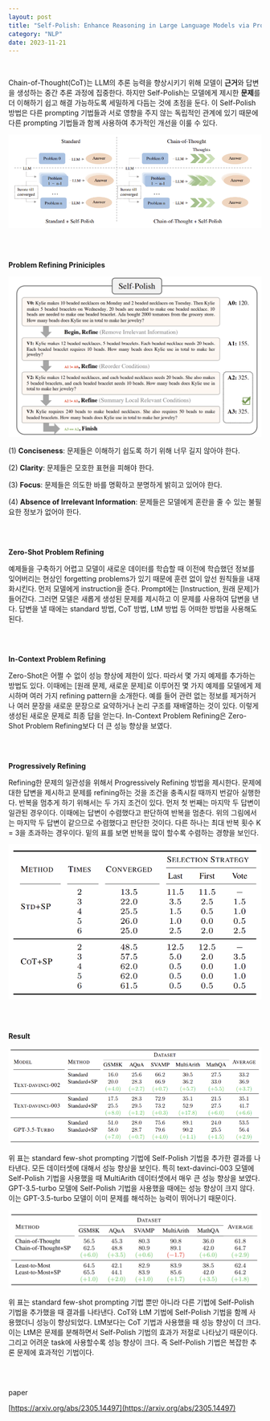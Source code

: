 ```yaml
---
layout: post
title: "Self-Polish: Enhance Reasoning in Large Language Models via Problem Refinement"
category: "NLP"
date: 2023-11-21
---
```


<br>

Chain-of-Thought(CoT)는 LLM의 추론 능력을 향상시키기 위해 모델이 **근거**와 답변을 생성하는 중간 추론 과정에 집중한다. 하지만 Self-Polish는 모델에게 제시한 **문제**를 더 이해하기 쉽고 해결 가능하도록 세밀하게 다듬는 것에 초점을 둔다. 이 Self-Polish 방법은 다른 prompting 기법들과 서로 영향을 주지 않는 독립적인 관계에 있기 때문에 다른 prompting 기법들과 함께 사용하여 추가적인 개선을 이룰 수 있다.

![Untitled](/assets/Self-Polish%20Enhance%20Reasoning%20in%20Large%20Language%20Mo%20ffcdd7084ad24037ba4c16d93e52c35e/Untitled.png)

<br>
<br>

**Problem Refining Priniciples**

![Untitled](/assets/Self-Polish%20Enhance%20Reasoning%20in%20Large%20Language%20Mo%20ffcdd7084ad24037ba4c16d93e52c35e/Untitled%201.png)

(1) **Conciseness**: 문제들은 이해하기 쉽도록 하기 위해 너무 길지 않아야 한다.

(2) **Clarity**: 문제들은 모호한 표현을 피해야 한다.

(3) **Focus**: 문제들은 의도한 바를 명확하고 분명하게 밝히고 있어야 한다.

(4) **Absence of Irrelevant Information**: 문제들은 모델에게 혼란을 줄 수 있는 불필요한 정보가 없어야 한다.

<br>
<br>

**Zero-Shot Problem Refining**

예제들을 구축하기 어렵고 모델이 새로운 데이터를 학습할 때 이전에 학습했던 정보를 잊어버리는 현상인 forgetting problems가 있기 때문에 훈련 없이 앞선 원칙들을 내재화시킨다. 먼저 모델에게 instruction을 준다. Prompt에는 [Instruction, 원래 문제]가 들어간다. 그러면 모델은 새롭게 생성된 문제를 제시하고 이 문제를 사용하여 답변을 낸다. 답변을 낼 때에는 standard 방법, CoT 방법, LtM 방법 등 어떠한 방법을 사용해도 된다.

<br>
<br>

**In-Context Problem Refining**

Zero-Shot은 어쩔 수 없이 성능 향상에 제한이 있다. 따라서 몇 가지 예제를 추가하는 방법도 있다. 이때에는 [원래 문제, 새로운 문제]로 이루어진 몇 가지 예제를 모델에게 제시하며 여러 가지 refining pattern을 소개한다. 예를 들어 관련 없는 정보를 제거하거나 여러 문장을 새로운 문장으로 요약하거나 논리 구조를 재배열하는 것이 있다. 이렇게 생성된 새로운 문제로 최종 답을 얻는다. In-Context Problem Refining은 Zero-Shot Problem Refining보다 더 큰 성능 향상을 보였다.

<br>
<br>

**Progressively Refining**

Refining한 문제의 일관성을 위해서 Progressively Refining 방법을 제시한다. 문제에 대한 답변을 제시하고 문제를 refining하는 것을 조건을 충족시킬 때까지 번갈아 실행한다. 반복을 멈추게 하기 위해서는 두 가지 조건이 있다. 먼저 첫 번째는 마지막 두 답변이 일관된 경우이다. 이때에는 답변이 수렴했다고 판단하여 반복을 멈춘다. 위의 그림에서는 마지막 두 답변이 같으므로 수렴했다고 판단한 것이다. 다른 하나는 최대 반복 횟수 K = 3을 초과하는 경우이다. 밑의 표를 보면 반복을 많이 할수록 수렴하는 경향을 보인다. 

![Untitled](/assets/Self-Polish%20Enhance%20Reasoning%20in%20Large%20Language%20Mo%20ffcdd7084ad24037ba4c16d93e52c35e/Untitled%202.png)

<br>
<br>

**Result**

![Untitled](/assets/Self-Polish%20Enhance%20Reasoning%20in%20Large%20Language%20Mo%20ffcdd7084ad24037ba4c16d93e52c35e/Untitled%203.png)

위 표는 standard few-shot prompting 기법에 Self-Polish 기법을 추가한 결과를 나타낸다. 모든 데이터셋에 대해서 성능 향상을 보인다. 특히 text-davinci-003 모델에 Self-Polish 기법을 사용했을 때 MultiArith 데이터셋에서 매우 큰 성능 향상을 보였다. GPT-3.5-turbo 모델에 Self-Polish 기법을 사용했을 때에는 성능 향상이 크지 않다. 이는 GPT-3.5-turbo 모델이 이미 문제를 해석하는 능력이 뛰어나기 때문이다.

![Untitled](/assets/Self-Polish%20Enhance%20Reasoning%20in%20Large%20Language%20Mo%20ffcdd7084ad24037ba4c16d93e52c35e/Untitled%204.png)

위 표는 standard few-shot prompting 기법 뿐만 아니라 다른 기법에 Self-Polish 기법을 추가했을 때 결과를 나타낸다. CoT와 LtM 기법에 Self-Polish 기법을 함께 사용했더니 성능이 향상되었다. LtM보다는 CoT 기법과 사용했을 때 성능 향상이 더 크다. 이는 LtM은 문제를 분해하면서 Self-Polish 기법의 효과가 저절로 나타났기 때문이다. 그리고 어려운 task에 사용할수록 성능 향상이 크다. 즉 Self-Polish 기법은 복잡한 추론 문제에 효과적인 기법이다.

<br>
<br>

paper

[https://arxiv.org/abs/2305.14497](https://arxiv.org/abs/2305.14497)